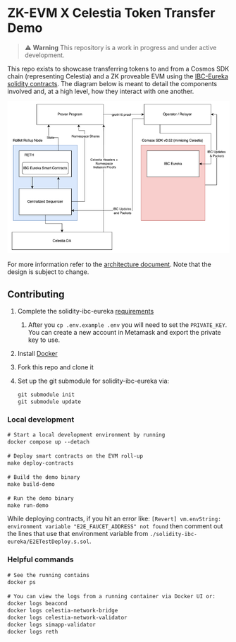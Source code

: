 # ZK-EVM X Celestia Token Transfer Demo

> ⚠️ **Warning**
> This repository is a work in progress and under active development.

This repo exists to showcase transferring tokens to and from a Cosmos SDK chain (representing Celestia) and a ZK proveable EVM using the [IBC-Eureka solidity contracts](https://github.com/cosmos/solidity-ibc-eureka/tree/main/src). The diagram below is meant to detail the components involved and, at a high level, how they interact with one another.

![mvp-zk-accounts](./mvp-zk-accounts.png)

For more information refer to the [architecture document](./ARCHITECTURE.md). Note that the design is subject to change.

## Contributing

1. Complete the solidity-ibc-eureka [requirements](https://github.com/cosmos/solidity-ibc-eureka?tab=readme-ov-file#requirements)
    1. After you `cp .env.example .env` you will need to set the `PRIVATE_KEY`. You can create a new account in Metamask and export the private key to use.
1. Install [Docker](https://docs.docker.com/get-docker/)
1. Fork this repo and clone it
1. Set up the git submodule for solidity-ibc-eureka via:

    ```shell
    git submodule init
    git submodule update
    ```

### Local development

```shell
# Start a local development environment by running
docker compose up --detach

# Deploy smart contracts on the EVM roll-up
make deploy-contracts

# Build the demo binary
make build-demo

# Run the demo binary
make run-demo
```

While deploying contracts, if you hit an error like: `[Revert] vm.envString: environment variable "E2E_FAUCET_ADDRESS" not found` then comment out the lines that use that environment variable from `./solidity-ibc-eureka/E2ETestDeploy.s.sol`.

### Helpful commands

```shell
# See the running contains
docker ps

# You can view the logs from a running container via Docker UI or:
docker logs beacond
docker logs celestia-network-bridge
docker logs celestia-network-validator
docker logs simapp-validator
docker logs reth
```
